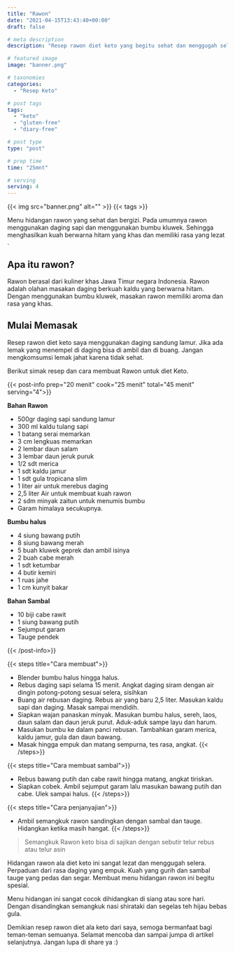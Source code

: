 ```yaml
---
title: "Rawon"
date: "2021-04-15T13:43:40+00:00"
draft: false

# meta description
description: "Resep rawon diet keto yang begitu sehat dan menggugah selera. Makanan keto yang lezat "

# featured image
image: "banner.png"

# taxonomies
categories:
  - "Resep Keto"

# post tags
tags:
  - "keto"
  - "gluten-free"
  - "diary-free"

# post type
type: "post"

# prep time
time: "25mnt"

# serving
serving: 4
---
```


{{< img src="banner.png" alt="" >}}
{{< tags >}}

Menu hidangan rawon yang sehat dan bergizi. Pada umumnya rawon menggunakan daging sapi dan menggunakan bumbu kluwek. Sehingga menghasilkan kuah berwarna hitam yang khas dan memiliki rasa yang lezat .

## Apa itu rawon?

Rawon berasal dari kuliner khas Jawa Timur negara Indonesia.
Rawon adalah olahan masakan daging berkuah kaldu yang berwarna hitam. Dengan menggunakan bumbu kluwek, masakan rawon memiliki aroma dan rasa yang khas. 

## Mulai Memasak

Resep rawon diet keto saya menggunakan daging sandung lamur. Jika ada lemak yang menempel di daging bisa di ambil dan di buang. Jangan mengkomsumsi lemak jahat karena tidak sehat. 

Berikut simak resep dan cara membuat Rawon untuk diet Keto.

{{< post-info prep="20 menit" cook="25 menit" total="45 menit" serving="4">}}

__Bahan Rawon__

- 500gr daging sapi sandung lamur
- 300 ml kaldu tulang sapi
- 1 batang serai memarkan
- 3 cm lengkuas memarkan
- 2 lembar daun salam
- 3 lembar daun jeruk puruk
- 1/2 sdt merica
- 1 sdt kaldu jamur
- 1 sdt gula tropicana slim
- 1 liter air untuk merebus daging
- 2,5 liter Air untuk membuat kuah rawon
- 2 sdm minyak zaitun untuk menumis bumbu
- Garam himalaya secukupnya.

__Bumbu halus__

- 4 siung bawang putih
- 8 siung bawang merah
- 5 buah kluwek geprek dan ambil isinya
- 2 buah cabe merah
- 1 sdt ketumbar
- 4 butir kemiri
- 1 ruas jahe
- 1 cm kunyit bakar

__Bahan Sambal__

- 10 biji cabe rawit
- 1 siung bawang putih
- Sejumput garam
- Tauge pendek

{{< /post-info>}}

{{< steps title="Cara membuat">}}
- Blender bumbu halus hingga halus.
- Rebus daging sapi selama 15 menit. Angkat daging siram dengan air dingin potong-potong sesuai selera, sisihkan
- Buang air rebusan daging. Rebus air yang baru 2,5 liter. Masukan kaldu sapi dan daging. Masak sampai mendidih.
- Siapkan wajan panaskan minyak. Masukan bumbu halus, sereh, laos, daun salam dan daun jeruk purut. Aduk-aduk sampe layu dan harum.
- Masukan bumbu ke dalam panci rebusan. Tambahkan garam merica, kaldu jamur, gula dan daun bawang.
- Masak hingga empuk dan matang sempurna, tes rasa, angkat.
{{< /steps>}}

{{< steps title="Cara membuat sambal">}}
- Rebus bawang putih dan cabe rawit hingga matang, angkat tiriskan.
- Siapkan cobek. Ambil sejumput garam lalu masukan bawang putih dan cabe. Ulek sampai halus.
{{< /steps>}}

{{< steps title="Cara penjanyajian">}}
 - Ambil semangkuk rawon sandingkan dengan sambal dan tauge. Hidangkan ketika masih hangat.
{{< /steps>}}

> Semangkuk Rawon keto bisa di sajikan dengan sebutir telur rebus atau telur asin


Hidangan rawon ala diet keto ini sangat lezat dan menggugah selera. Perpaduan dari rasa daging yang empuk. Kuah yang gurih dan sambal tauge yang pedas dan segar. Membuat menu hidangan rawon ini begitu spesial.

Menu hidangan ini sangat cocok dihidangkan di siang atau sore hari. Dengan disandingkan semangkuk nasi shirataki dan segelas teh hijau bebas gula.

Demikian resep rawon diet ala keto dari saya, semoga bermanfaat bagi teman-teman semuanya. Selamat mencoba dan sampai jumpa di artikel selanjutnya. Jangan lupa di share ya :)

